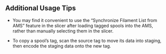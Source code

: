 ## Additional Usage Tips

- You may find it convenient to use the “Synchronize Filament List from AMS” feature in the slicer after loading tagged spools into the AMS, rather than manually selecting them in the slicer.

- To copy a spool’s tag, scan the source tag to move its data into staging, then encode the staging data onto the new tag.
